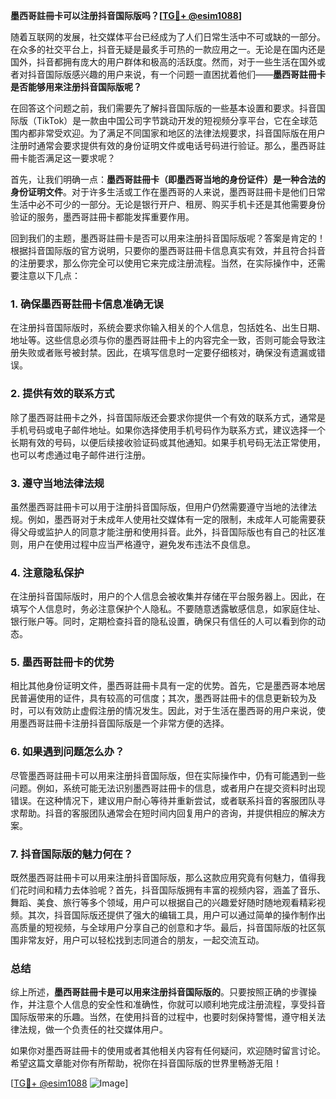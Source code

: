**墨西哥註冊卡可以注册抖音国际版吗？[[TG💪+ @esim1088](https://t.me/s/esim1088)]**

随着互联网的发展，社交媒体平台已经成为了人们日常生活中不可或缺的一部分。在众多的社交平台上，抖音无疑是最炙手可热的一款应用之一。无论是在国内还是国外，抖音都拥有庞大的用户群体和极高的活跃度。然而，对于一些生活在国外或者对抖音国际版感兴趣的用户来说，有一个问题一直困扰着他们——**墨西哥註冊卡是否能够用来注册抖音国际版呢？**

在回答这个问题之前，我们需要先了解抖音国际版的一些基本设置和要求。抖音国际版（TikTok）是一款由中国公司字节跳动开发的短视频分享平台，它在全球范围内都非常受欢迎。为了满足不同国家和地区的法律法规要求，抖音国际版在用户注册时通常会要求提供有效的身份证明文件或电话号码进行验证。那么，墨西哥註冊卡能否满足这一要求呢？

首先，让我们明确一点：**墨西哥註冊卡（即墨西哥当地的身份证件）是一种合法的身份证明文件**。对于许多生活或工作在墨西哥的人来说，墨西哥註冊卡是他们日常生活中必不可少的一部分。无论是银行开户、租房、购买手机卡还是其他需要身份验证的服务，墨西哥註冊卡都能发挥重要作用。

回到我们的主题，墨西哥註冊卡是否可以用来注册抖音国际版呢？答案是肯定的！根据抖音国际版的官方说明，只要你的墨西哥註冊卡信息真实有效，并且符合抖音的注册要求，那么你完全可以使用它来完成注册流程。当然，在实际操作中，还需要注意以下几点：

### **1. 确保墨西哥註冊卡信息准确无误**
在注册抖音国际版时，系统会要求你输入相关的个人信息，包括姓名、出生日期、地址等。这些信息必须与你的墨西哥註冊卡上的内容完全一致，否则可能会导致注册失败或者账号被封禁。因此，在填写信息时一定要仔细核对，确保没有遗漏或错误。

### **2. 提供有效的联系方式**
除了墨西哥註冊卡之外，抖音国际版还会要求你提供一个有效的联系方式，通常是手机号码或电子邮件地址。如果你选择使用手机号码作为联系方式，建议选择一个长期有效的号码，以便后续接收验证码或其他通知。如果手机号码无法正常使用，也可以考虑通过电子邮件进行注册。

### **3. 遵守当地法律法规**
虽然墨西哥註冊卡可以用于注册抖音国际版，但用户仍然需要遵守当地的法律法规。例如，墨西哥对于未成年人使用社交媒体有一定的限制，未成年人可能需要获得父母或监护人的同意才能注册和使用抖音。此外，抖音国际版也有自己的社区准则，用户在使用过程中应当严格遵守，避免发布违法不良信息。

### **4. 注意隐私保护**
在注册抖音国际版时，用户的个人信息会被收集并存储在平台服务器上。因此，在填写个人信息时，务必注意保护个人隐私。不要随意透露敏感信息，如家庭住址、银行账户等。同时，定期检查抖音的隐私设置，确保只有信任的人可以看到你的动态。

### **5. 墨西哥註冊卡的优势**
相比其他身份证明文件，墨西哥註冊卡具有一定的优势。首先，它是墨西哥本地居民普遍使用的证件，具有较高的可信度；其次，墨西哥註冊卡的信息更新较为及时，可以有效防止虚假注册的情况发生。因此，对于生活在墨西哥的用户来说，使用墨西哥註冊卡注册抖音国际版是一个非常方便的选择。

### **6. 如果遇到问题怎么办？**
尽管墨西哥註冊卡可以用来注册抖音国际版，但在实际操作中，仍有可能遇到一些问题。例如，系统可能无法识别墨西哥註冊卡的信息，或者用户在提交资料时出现错误。在这种情况下，建议用户耐心等待并重新尝试，或者联系抖音的客服团队寻求帮助。抖音的客服团队通常会在短时间内回复用户的咨询，并提供相应的解决方案。

### **7. 抖音国际版的魅力何在？**
既然墨西哥註冊卡可以用来注册抖音国际版，那么这款应用究竟有何魅力，值得我们花时间和精力去体验呢？首先，抖音国际版拥有丰富的视频内容，涵盖了音乐、舞蹈、美食、旅行等多个领域，用户可以根据自己的兴趣爱好随时随地观看精彩视频。其次，抖音国际版还提供了强大的编辑工具，用户可以通过简单的操作制作出高质量的短视频，与全球用户分享自己的创意和才华。最后，抖音国际版的社区氛围非常友好，用户可以轻松找到志同道合的朋友，一起交流互动。

### **总结**
综上所述，**墨西哥註冊卡是可以用来注册抖音国际版的**。只要按照正确的步骤操作，并注意个人信息的安全性和准确性，你就可以顺利地完成注册流程，享受抖音国际版带来的乐趣。当然，在使用抖音的过程中，也要时刻保持警惕，遵守相关法律法规，做一个负责任的社交媒体用户。

如果你对墨西哥註冊卡的使用或者其他相关内容有任何疑问，欢迎随时留言讨论。希望这篇文章能对你有所帮助，祝你在抖音国际版的世界里畅游无阻！

[[TG💪+ @esim1088](https://t.me/s/esim1088) ![Image](https://i.postimg.cc/4NQfJmqS/Snipaste-2025-05-13-00-14-12.png)]